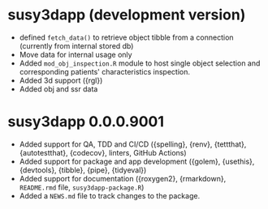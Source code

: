 # susy3dapp (development version)

* defined `fetch_data()` to retrieve object tibble from a connection
  (currently from internal stored db)
* Move data for internal usage only
* Added `mod_obj_inspection.R` module to host single object selection 
  and corresponding patients' characteristics inspection.
* Added 3d support ({rgl})
* Added obj and ssr data

# susy3dapp 0.0.0.9001

* Added support for QA, TDD and CI/CD ({spelling}, {renv}, {tettthat},
  {autotestthat}, {codecov}, linters, GitHub Actions)
* Added support for package and app development ({golem}, {usethis},
  {devtools}, {tibble}, {pipe}, {tidyeval})
* Added support for documentation ({roxygen2}, {rmarkdown},
  `README.rmd` file, `susy3dapp-package.R`)
* Added a `NEWS.md` file to track changes to the package.
